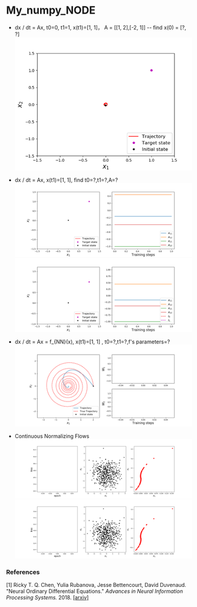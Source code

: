 # My_numpy_NODE
 

* dx / dt = Ax, t0=0,  t1=1,  x(t1)=[1, 1]， A = [[1, 2],[-2, 1]] -- find x(0) = [?, ?]
 ![ode_init](https://github.com/zhuqunxi/My_numpy_NODE/blob/master/example/ode_init.gif)
 
* dx / dt = Ax,  x(t1)=[1, 1], find  t0=?,t1=?,A=?  
 ![example ode_init_model](https://github.com/zhuqunxi/My_numpy_NODE/blob/master/example/ode_init_model.gif) 
 ![example ode_init_model_t_0_1](https://github.com/zhuqunxi/My_numpy_NODE/blob/master/example/ode_init_model_t_0_1.gif)

* dx / dt = Ax = f_{NN}(x), x(t1)=[1, 1] , t0=?,t1=?,f's parameters=?  
 ![example ode_nn](https://github.com/zhuqunxi/My_numpy_NODE/blob/master/example/ode_nn.gif) 
 
 * Continuous Normalizing Flows
 ![example CNF1](https://github.com/zhuqunxi/My_numpy_NODE/blob/master/example/cnf_1_bias.gif) 
 ![example CNF2](https://github.com/zhuqunxi/My_numpy_NODE/blob/master/example/cnf_2_bias.gif)
 
 
### References
[1] Ricky T. Q. Chen, Yulia Rubanova, Jesse Bettencourt, David Duvenaud. "Neural Ordinary Differential Equations." *Advances in Neural Information Processing Systems.* 2018. [[arxiv]](https://arxiv.org/abs/1806.07366)

 
 


